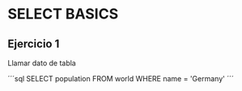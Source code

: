 # SELECT BASICS

## Ejercicio 1

Llamar dato de tabla

´´´sql
SELECT population 
FROM world
WHERE name = 'Germany'
´´´
